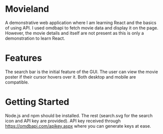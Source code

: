 # Movieland

A demonstrative web application where I am learning React and the basics of using API. I used omdbapi to fetch movie data and display it on the page. However, the movie details and itself are not present as this is only a demonstration to learn React. 

# Features

The search bar is the initial feature of the GUI. The user can view the movie poster if their cursor hovers over it. Both desktop and mobile are compatible.

# Getting Started

Node.js and npm should be installed. The rest (search.svg for the search icon and API key are provided). API key received through https://omdbapi.com/apikey.aspx where you can generate keys at ease.

